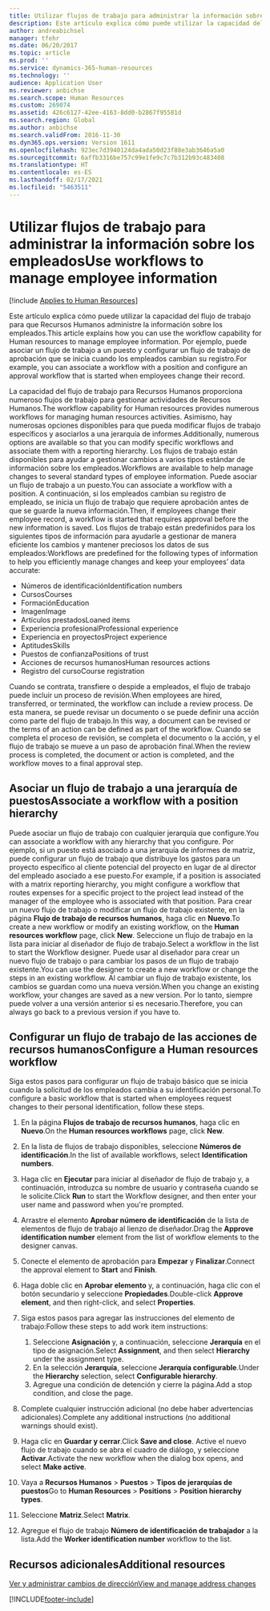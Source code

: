 ```yaml
---
title: Utilizar flujos de trabajo para administrar la información sobre los empleados
description: Este artículo explica cómo puede utilizar la capacidad del flujo de trabajo para que Recursos Humanos administre la información sobre los empleados. Por ejemplo, puede asociar un flujo de trabajo a un puesto y configurar un flujo de trabajo de aprobación que se inicia cuando los empleados cambian su registro.
author: andreabichsel
manager: tfehr
ms.date: 06/20/2017
ms.topic: article
ms.prod: ''
ms.service: dynamics-365-human-resources
ms.technology: ''
audience: Application User
ms.reviewer: anbichse
ms.search.scope: Human Resources
ms.custom: 269074
ms.assetid: 426c6127-42ee-4163-8dd0-b2867f95581d
ms.search.region: Global
ms.author: anbichse
ms.search.validFrom: 2016-11-30
ms.dyn365.ops.version: Version 1611
ms.openlocfilehash: 923ec7d3940124da4ada50d23f88e3ab3646a5a0
ms.sourcegitcommit: 6affb3316be757c99e1fe9c7c7b312b93c483408
ms.translationtype: HT
ms.contentlocale: es-ES
ms.lasthandoff: 02/17/2021
ms.locfileid: "5463511"
---
```

# <a name="use-workflows-to-manage-employee-information"></a><span data-ttu-id="05d67-104">Utilizar flujos de trabajo para administrar la información sobre los empleados</span><span class="sxs-lookup"><span data-stu-id="05d67-104">Use workflows to manage employee information</span></span>

[!include [Applies to Human Resources](../includes/applies-to-hr.md)]

<span data-ttu-id="05d67-105">Este artículo explica cómo puede utilizar la capacidad del flujo de trabajo para que Recursos Humanos administre la información sobre los empleados.</span><span class="sxs-lookup"><span data-stu-id="05d67-105">This article explains how you can use the workflow capability for Human resources to manage employee information.</span></span> <span data-ttu-id="05d67-106">Por ejemplo, puede asociar un flujo de trabajo a un puesto y configurar un flujo de trabajo de aprobación que se inicia cuando los empleados cambian su registro.</span><span class="sxs-lookup"><span data-stu-id="05d67-106">For example, you can associate a workflow with a position and configure an approval workflow that is started when employees change their record.</span></span>

<span data-ttu-id="05d67-107">La capacidad del flujo de trabajo para Recursos Humanos proporciona numeroso flujos de trabajo para gestionar actividades de Recursos Humanos.</span><span class="sxs-lookup"><span data-stu-id="05d67-107">The workflow capability for Human resources provides numerous workflows for managing human resources activities.</span></span> <span data-ttu-id="05d67-108">Asimismo, hay numerosas opciones disponibles para que pueda modificar flujos de trabajo específicos y asociarlos a una jerarquía de informes.</span><span class="sxs-lookup"><span data-stu-id="05d67-108">Additionally, numerous options are available so that you can modify specific workflows and associate them with a reporting hierarchy.</span></span> <span data-ttu-id="05d67-109">Los flujos de trabajo están disponibles para ayudar a gestionar cambios a varios tipos estándar de información sobre los empleados.</span><span class="sxs-lookup"><span data-stu-id="05d67-109">Workflows are available to help manage changes to several standard types of employee information.</span></span> <span data-ttu-id="05d67-110">Puede asociar un flujo de trabajo a un puesto.</span><span class="sxs-lookup"><span data-stu-id="05d67-110">You can associate a workflow with a position.</span></span> <span data-ttu-id="05d67-111">A continuación, si los empleados cambian su registro de empleado, se inicia un flujo de trabajo que requiere aprobación antes de que se guarde la nueva información.</span><span class="sxs-lookup"><span data-stu-id="05d67-111">Then, if employees change their employee record, a workflow is started that requires approval before the new information is saved.</span></span> <span data-ttu-id="05d67-112">Los flujos de trabajo están predefinidos para los siguientes tipos de información para ayudarle a gestionar de manera eficiente los cambios y mantener preciosos los datos de sus empleados:</span><span class="sxs-lookup"><span data-stu-id="05d67-112">Workflows are predefined for the following types of information to help you efficiently manage changes and keep your employees’ data accurate:</span></span>

-   <span data-ttu-id="05d67-113">Números de identificación</span><span class="sxs-lookup"><span data-stu-id="05d67-113">Identification numbers</span></span>
-   <span data-ttu-id="05d67-114">Cursos</span><span class="sxs-lookup"><span data-stu-id="05d67-114">Courses</span></span>
-   <span data-ttu-id="05d67-115">Formación</span><span class="sxs-lookup"><span data-stu-id="05d67-115">Education</span></span>
-   <span data-ttu-id="05d67-116">Imagen</span><span class="sxs-lookup"><span data-stu-id="05d67-116">Image</span></span>
-   <span data-ttu-id="05d67-117">Artículos prestados</span><span class="sxs-lookup"><span data-stu-id="05d67-117">Loaned items</span></span>
-   <span data-ttu-id="05d67-118">Experiencia profesional</span><span class="sxs-lookup"><span data-stu-id="05d67-118">Professional experience</span></span>
-   <span data-ttu-id="05d67-119">Experiencia en proyectos</span><span class="sxs-lookup"><span data-stu-id="05d67-119">Project experience</span></span>
-   <span data-ttu-id="05d67-120">Aptitudes</span><span class="sxs-lookup"><span data-stu-id="05d67-120">Skills</span></span>
-   <span data-ttu-id="05d67-121">Puestos de confianza</span><span class="sxs-lookup"><span data-stu-id="05d67-121">Positions of trust</span></span>
-   <span data-ttu-id="05d67-122">Acciones de recursos humanos</span><span class="sxs-lookup"><span data-stu-id="05d67-122">Human resources actions</span></span>
-   <span data-ttu-id="05d67-123">Registro del curso</span><span class="sxs-lookup"><span data-stu-id="05d67-123">Course registration</span></span>

<span data-ttu-id="05d67-124">Cuando se contrata, transfiere o despide a empleados, el flujo de trabajo puede incluir un proceso de revisión.</span><span class="sxs-lookup"><span data-stu-id="05d67-124">When employees are hired, transferred, or terminated, the workflow can include a review process.</span></span> <span data-ttu-id="05d67-125">De esta manera, se puede revisar un documento o se puede definir una acción como parte del flujo de trabajo.</span><span class="sxs-lookup"><span data-stu-id="05d67-125">In this way, a document can be revised or the terms of an action can be defined as part of the workflow.</span></span> <span data-ttu-id="05d67-126">Cuando se completa el proceso de revisión, se completa el documento o la acción, y el flujo de trabajo se mueve a un paso de aprobación final.</span><span class="sxs-lookup"><span data-stu-id="05d67-126">When the review process is completed, the document or action is completed, and the workflow moves to a final approval step.</span></span>

## <a name="associate-a-workflow-with-a-position-hierarchy"></a><span data-ttu-id="05d67-127">Asociar un flujo de trabajo a una jerarquía de puestos</span><span class="sxs-lookup"><span data-stu-id="05d67-127">Associate a workflow with a position hierarchy</span></span>
<span data-ttu-id="05d67-128">Puede asociar un flujo de trabajo con cualquier jerarquía que configure.</span><span class="sxs-lookup"><span data-stu-id="05d67-128">You can associate a workflow with any hierarchy that you configure.</span></span> <span data-ttu-id="05d67-129">Por ejemplo, si un puesto está asociado a una jerarquía de informes de matriz, puede configurar un flujo de trabajo que distribuye los gastos para un proyecto específico al cliente potencial del proyecto en lugar de al director del empleado asociado a ese puesto.</span><span class="sxs-lookup"><span data-stu-id="05d67-129">For example, if a position is associated with a matrix reporting hierarchy, you might configure a workflow that routes expenses for a specific project to the project lead instead of the manager of the employee who is associated with that position.</span></span> <span data-ttu-id="05d67-130">Para crear un nuevo flujo de trabajo o modificar un flujo de trabajo existente, en la página **Flujo de trabajo de recursos humanos**, haga clic en **Nuevo**.</span><span class="sxs-lookup"><span data-stu-id="05d67-130">To create a new workflow or modify an existing workflow, on the **Human resources workflow** page, click **New**.</span></span> <span data-ttu-id="05d67-131">Seleccione un flujo de trabajo en la lista para iniciar al diseñador de flujo de trabajo.</span><span class="sxs-lookup"><span data-stu-id="05d67-131">Select a workflow in the list to start the Workflow designer.</span></span> <span data-ttu-id="05d67-132">Puede usar al diseñador para crear un nuevo flujo de trabajo o para cambiar los pasos de un flujo de trabajo existente.</span><span class="sxs-lookup"><span data-stu-id="05d67-132">You can use the designer to create a new workflow or change the steps in an existing workflow.</span></span> <span data-ttu-id="05d67-133">Al cambiar un flujo de trabajo existente, los cambios se guardan como una nueva versión.</span><span class="sxs-lookup"><span data-stu-id="05d67-133">When you change an existing workflow, your changes are saved as a new version.</span></span> <span data-ttu-id="05d67-134">Por lo tanto, siempre puede volver a una versión anterior si es necesario.</span><span class="sxs-lookup"><span data-stu-id="05d67-134">Therefore, you can always go back to a previous version if you have to.</span></span>

## <a name="configure-a-human-resources-workflow"></a><span data-ttu-id="05d67-135">Configurar un flujo de trabajo de las acciones de recursos humanos</span><span class="sxs-lookup"><span data-stu-id="05d67-135">Configure a Human resources workflow</span></span>
<span data-ttu-id="05d67-136">Siga estos pasos para configurar un flujo de trabajo básico que se inicia cuando la solicitud de los empleados cambia a su identificación personal.</span><span class="sxs-lookup"><span data-stu-id="05d67-136">To configure a basic workflow that is started when employees request changes to their personal identification, follow these steps.</span></span>

1.  <span data-ttu-id="05d67-137">En la página **Flujos de trabajo de recursos humanos**, haga clic en **Nuevo**.</span><span class="sxs-lookup"><span data-stu-id="05d67-137">On the **Human resources workflows** page, click **New**.</span></span>
2.  <span data-ttu-id="05d67-138">En la lista de flujos de trabajo disponibles, seleccione **Números de identificación**.</span><span class="sxs-lookup"><span data-stu-id="05d67-138">In the list of available workflows, select **Identification numbers**.</span></span>
3.  <span data-ttu-id="05d67-139">Haga clic en **Ejecutar** para iniciar al diseñador de flujo de trabajo y, a continuación, introduzca su nombre de usuario y contraseña cuando se le solicite.</span><span class="sxs-lookup"><span data-stu-id="05d67-139">Click **Run** to start the Workflow designer, and then enter your user name and password when you're prompted.</span></span>
4.  <span data-ttu-id="05d67-140">Arrastre el elemento **Aprobar número de identificación** de la lista de elementos de flujo de trabajo al lienzo de diseñador.</span><span class="sxs-lookup"><span data-stu-id="05d67-140">Drag the **Approve identification number** element from the list of workflow elements to the designer canvas.</span></span>
5.  <span data-ttu-id="05d67-141">Conecte el elemento de aprobación para **Empezar** y **Finalizar**.</span><span class="sxs-lookup"><span data-stu-id="05d67-141">Connect the approval element to **Start** and **Finish**.</span></span>
6.  <span data-ttu-id="05d67-142">Haga doble clic en **Aprobar elemento** y, a continuación, haga clic con el botón secundario y seleccione **Propiedades**.</span><span class="sxs-lookup"><span data-stu-id="05d67-142">Double-click **Approve element**, and then right-click, and select **Properties**.</span></span>
7.  <span data-ttu-id="05d67-143">Siga estos pasos para agregar las instrucciones del elemento de trabajo:</span><span class="sxs-lookup"><span data-stu-id="05d67-143">Follow these steps to add work item instructions:</span></span>
    1.  <span data-ttu-id="05d67-144">Seleccione **Asignación** y, a continuación, seleccione **Jerarquía** en el tipo de asignación.</span><span class="sxs-lookup"><span data-stu-id="05d67-144">Select **Assignment**, and then select **Hierarchy** under the assignment type.</span></span>
    2.  <span data-ttu-id="05d67-145">En la selección **Jerarquía**, seleccione **Jerarquía configurable**.</span><span class="sxs-lookup"><span data-stu-id="05d67-145">Under the **Hierarchy** selection, select **Configurable hierarchy**.</span></span>
    3.  <span data-ttu-id="05d67-146">Agregue una condición de detención y cierre la página.</span><span class="sxs-lookup"><span data-stu-id="05d67-146">Add a stop condition, and close the page.</span></span>

8.  <span data-ttu-id="05d67-147">Complete cualquier instrucción adicional (no debe haber advertencias adicionales).</span><span class="sxs-lookup"><span data-stu-id="05d67-147">Complete any additional instructions (no additional warnings should exist).</span></span>
9.  <span data-ttu-id="05d67-148">Haga clic en **Guardar y cerrar**.</span><span class="sxs-lookup"><span data-stu-id="05d67-148">Click **Save and close**.</span></span> <span data-ttu-id="05d67-149">Active el nuevo flujo de trabajo cuando se abra el cuadro de diálogo, y seleccione **Activar**.</span><span class="sxs-lookup"><span data-stu-id="05d67-149">Activate the new workflow when the dialog box opens, and select **Make active**.</span></span>
10. <span data-ttu-id="05d67-150">Vaya a **Recursos Humanos** &gt; **Puestos** &gt; **Tipos de jerarquías de puestos**</span><span class="sxs-lookup"><span data-stu-id="05d67-150">Go to **Human Resources** &gt; **Positions** &gt; **Position hierarchy types**.</span></span>
11. <span data-ttu-id="05d67-151">Seleccione **Matriz**.</span><span class="sxs-lookup"><span data-stu-id="05d67-151">Select **Matrix**.</span></span>
12. <span data-ttu-id="05d67-152">Agregue el flujo de trabajo **Número de identificación de trabajador** a la lista.</span><span class="sxs-lookup"><span data-stu-id="05d67-152">Add the **Worker identification number** workflow to the list.</span></span>

## <a name="additional-resources"></a><span data-ttu-id="05d67-153">Recursos adicionales</span><span class="sxs-lookup"><span data-stu-id="05d67-153">Additional resources</span></span>

[<span data-ttu-id="05d67-154">Ver y administrar cambios de dirección</span><span class="sxs-lookup"><span data-stu-id="05d67-154">View and manage address changes</span></span>](hr-personnel-view-address-changes.md) 





[!INCLUDE[footer-include](../includes/footer-banner.md)]
